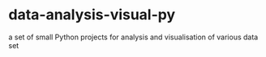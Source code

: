 # data-analysis-visual-py
a set of small Python projects for analysis and visualisation of various data set
